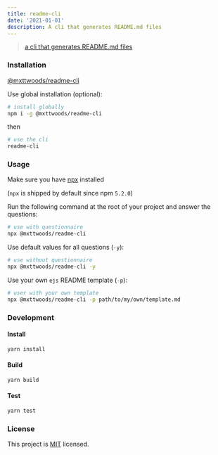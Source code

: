 ```yaml
---
title: readme-cli
date: '2021-01-01'
description: A cli that generates README.md files
---
```


<!-- @format -->

> [a cli that generates README.md files](https://www.npmjs.com/package/@mxttwoods/readme-cli)

### Installation

[@mxttwoods/readme-cli](https://www.npmjs.com/package/@mxttwoods/readme-cli)

Use global installation (optional):

```bash
# install globally
npm i -g @mxttwoods/readme-cli
```

then

```bash
# use the cli
readme-cli
```

### Usage

Make sure you have [npx](https://www.npmjs.com/package/npx) installed

(`npx` is shipped by default since npm `5.2.0`)

Run the following command at the root of your project and answer the questions:

```bash
# use with questionnaire
npx @mxttwoods/readme-cli
```

Use default values for all questions (`-y`):

```bash
# use without questionnaire
npx @mxttwoods/readme-cli -y
```

Use your own `ejs` README template (`-p`):

```bash
# user with your own template
npx @mxttwoods/readme-cli -p path/to/my/own/template.md
```

### Development

#### Install

```bash
yarn install
```

#### Build

```bash
yarn build
```

#### Test

```bash
yarn test
```

### License

This project is
[MIT](https://github.com/mxttwoods/readme-cli/blob/master/LICENSE) licensed.
